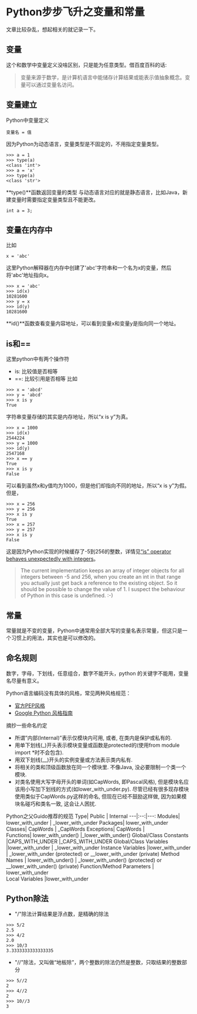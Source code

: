 # Python步步飞升之变量和常量

文章比较杂乱，想起相关的就记录一下。

## 变量
这个和数学中变量定义没啥区别，只是能为任意类型。借百度百科的话:
> 变量来源于数学，是计算机语言中能储存计算结果或能表示值抽象概念。变量可以通过变量名访问。

## 变量建立
Python中变量定义
```
变量名 = 值
```
因为Python为动态语言，变量类型是不固定的，不用指定变量类型。
```
>>> a = 1
>>> type(a)
<class 'int'>
>>> a = 'x'
>>> type(a)
<class 'str'>
```
**type()**函数返回变量的类型
与动态语言对应的就是静态语言，比如Java，新建变量时需要指定变量类型且不能更改。
```
int a = 3;
```

## 变量在内存中
比如
```
x = 'abc'
```
这里Python解释器在内存中创建了'abc'字符串和一个名为x的变量，然后将'abc'地址指向x。
```
>>> x = 'abc'
>>> id(x)
10281600
>>> y = x
>>> id(y)
10281600
```
**id()**函数查看变量内容地址，可以看到变量x和变量y是指向同一个地址。

## is和==
这里python中有两个操作符
- is: 比较值是否相等
- ==: 比较引用是否相等
比如
```
>>> x = 'abcd'
>>> y = 'abcd'
>>> x is y
True
```
字符串变量存储的其实是内存地址，所以“x is y”为真。
```
>>> x = 1000
>>> id(x)
2544224
>>> y = 1000
>>> id(y)
2547168
>>> x == y
True
>>> x is y
False
```
可以看到虽然x和y值均为1000，但是他们却指向不同的地址，所以“x is y”为假。
但是，
```
>>> x = 256
>>> y = 256
>>> x is y
True
>>> x = 257
>>> y = 257
>>> x is y
False
```
这是因为Python实现的时候缓存了-5到256的整数，详情见[“is” operator behaves unexpectedly with integers](https://stackoverflow.com/questions/306313/is-operator-behaves-unexpectedly-with-integers)。
> The current implementation keeps an array of integer objects for all integers between -5 and 256, when you create an int in that range you actually just get back a reference to the existing object. So it should be possible to change the value of 1. I suspect the behaviour of Python in this case is undefined. :-)

## 常量
常量就是不变的变量，Python中通常用全部大写的变量名表示常量，但这只是一个习惯上的用法，其实也是可以修改的。

## 命名规则
数字，字母，下划线，任意组合，数字不能开头，python 的关键字不能用，变量名尽量有意义。

Python语言编码没有具体的风格，常见两种风格规范：
- [官方PEP风格](https://www.python.org/dev/peps/)
- [Google Python 风格指南](https://zh-google-styleguide.readthedocs.io/en/latest/google-python-styleguide/contents/)

摘抄一些命名约定

- 所谓”内部(Internal)”表示仅模块内可用, 或者, 在类内是保护或私有的.
- 用单下划线(_)开头表示模块变量或函数是protected的(使用from module import *时不会包含).
- 用双下划线(__)开头的实例变量或方法表示类内私有.
- 将相关的类和顶级函数放在同一个模块里. 不像Java, 没必要限制一个类一个模块.
- 对类名使用大写字母开头的单词(如CapWords, 即Pascal风格), 但是模块名应该用小写加下划线的方式(如lower_with_under.py). 尽管已经有很多现存模块使用类似于CapWords.py这样的命名, 但现在已经不鼓励这样做, 因为如果模块名碰巧和类名一致, 这会让人困扰.

Python之父Guido推荐的规范
Type|    Public | Internal
---|:--:|---:
Modules| lower_with_under |   _lower_with_under
Packages|    lower_with_under     
Classes| CapWords  |  _CapWords
Exceptions|  CapWords   |  
Functions|   lower_with_under()  |_lower_with_under()
Global/Class Constants  |CAPS_WITH_UNDER |_CAPS_WITH_UNDER
Global/Class Variables  |lower_with_under  |  _lower_with_under
Instance Variables  |lower_with_under  |  _lower_with_under (protected) or __lower_with_under (private)
Method Names   | lower_with_under() | _lower_with_under() (protected) or __lower_with_under() (private)
Function/Method Parameters | lower_with_under     
Local Variables |lower_with_under    

## Python除法
- "/"除法计算结果是浮点数，是精确的除法
```
>>> 5/2
2.5
>>> 4/2
2.0
>>> 10/3
3.3333333333333335
```
- "//"除法，又叫做“地板除”，两个整数的除法仍然是整数，只取结果的整数部分
```
>>> 5//2
2
>>> 4//2
2
>>> 10//3
3
```